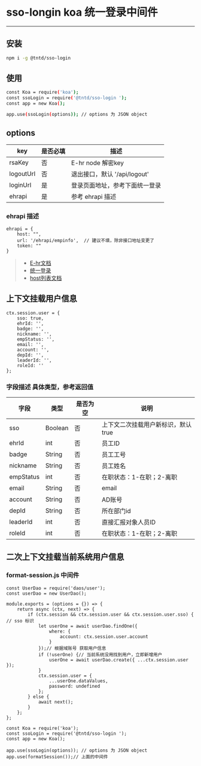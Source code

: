 # sso-longin koa 统一登录中间件
----

## 安装

```bash
npm i -g @tntd/sso-login 
```

## 使用

```bash
const Koa = require('koa');
const ssoLogin = require('@tntd/sso-login ');
const app = new Koa();

app.use(ssoLogin(options)); // options 为 JSON object
```

## options
	
| key	      | 是否必填     | 描述						|
| ---		  | ---       | ---								|
| rsaKey	  | 否		    | E-hr node 解密key				|
| logoutUrl   | 否		    | 退出接口，默认 '/api/logout'			|
| loginUrl	  | 是			| 登录页面地址，参考下面统一登录		|
| ehrapi      | 是         	| 参考 ehrapi 描述					|

### ehrapi 描述
```
ehrapi = { 
	host: "",  
	url: '/ehrapi/empinfo',  // 建议不填，除非接口地址变更了
	token: ""
}
```


> * [E-hr文档](http://wiki.tongdun.me/pages/viewpage.action?pageId=24612750)
> * [统一登录](http://wiki.tongdun.me/pages/viewpage.action?pageId=20160266#id-%E5%86%85%E9%83%A8%E7%BB%9F%E4%B8%80%E7%99%BB%E5%BD%95web%E6%96%B9%E5%BC%8F%E6%8E%A5%E5%85%A5%E6%8C%87%E5%8D%97-4.node%E7%89%88%E6%9C%AC)
> * [host列表文档](http://wiki.tongdun.me/pages/viewpage.action?pageId=31629956)

## 上下文挂载用户信息

```
ctx.session.user = {
    sso: true,
    ehrId: '',
    badge: '',
    nickname: '',
    empStatus: '',
    email: '',
    account: '',
    depId: '',
    leaderId: '',
    roleId: ''
};
```
### 字段描述 具体类型，参考返回值

| 字段	      | 类型     | 是否为空						| 说明 |
| ---		  | ---       | ---						 | --- |
| sso	  | Boolean		    | 否				| 上下文二次挂载用户新标识，默认 true	|
| ehrId	  | int		    | 否				| 员工ID	|
| badge   | String		  | 否			| 员工工号	|
| nickname	  | String	 |否		| 员工姓名	|
| empStatus      | int   | 否					| 在职状态：1-在职；2-离职	|
| email      | String         	| 否					| email	|
| account      | String         	| 否	 | AD账号	|
| depId      | String         	| 否					| 所在部门id	|
| leaderId      | int        	| 否					| 直接汇报对象人员ID	|
| roleId      | int         	| 否				| 在职状态：1-在职；2-离职 |

## 二次上下文挂载当前系统用户信息


### format-session.js 中间件
```
const UserDao = require('daos/user');
const userDao = new UserDao();

module.exports = (options = {}) => {
	return async (ctx, next) => {
		if (ctx.session && ctx.session.user && ctx.session.user.sso) { // sso 标识
			let userOne = await userDao.findOne({
				where: {
					account: ctx.session.user.account
				}
			});// 根据域账号 获取用户信息
			if (!userOne) {// 当前系统没用找到用户，立即新增用户
				userOne = await userDao.create({ ...ctx.session.user });
			}
			ctx.session.user = {
				...userOne.dataValues,
				password: undefined
			};
		} else {
			await next();
		}
	};
};
```

```
const Koa = require('koa');
const ssoLogin = require('@tntd/sso-login ');
const app = new Koa();

app.use(ssoLogin(options)); // options 为 JSON object
app.use(formatSession());// 上面的中间件
```
